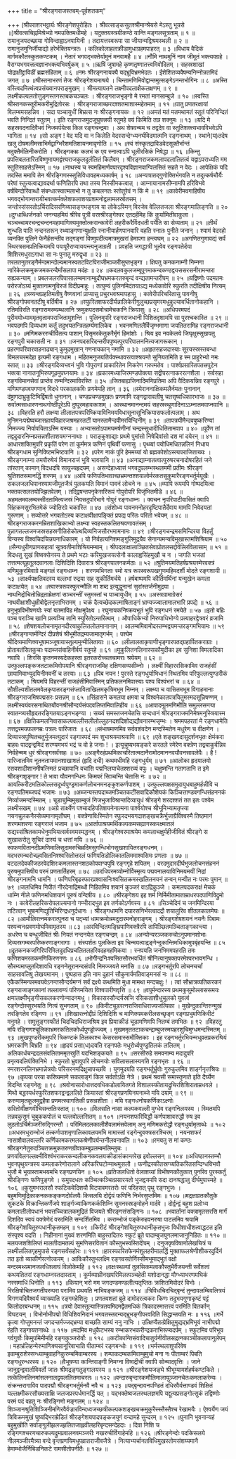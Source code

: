 +++
title = "श्रीरङ्गराजस्तवम्-पूर्वशतकम्"

+++
(श्रीपराशरभट्टार्यः श्रीरङ्गेशपुरोहितः । श्रीवत्साङ्कसुतश्श्रीमान्श्रेयसे मेऽस्तु भूयसे ॥)श्रीवत्सचिह्नमिश्रेभ्यो नमउक्तिमधीमहे । यदुक्तयस्त्रयीकण्ठे यान्ति मङ्गलसूत्रताम् ॥ १ ॥रामानुजपदच्छाया गोविन्दाह्वाऽनपायिनी । तदायत्तस्वरूपा सा जीयान्मद्विश्रमस्थली ॥ २ ॥रामानुजमुनिर्जीयाद्यो हरेर्भक्तियन्त्रतः । कलिकोलाहलक्रीडामुधाग्रहमपाहरत् ॥ ३ ॥विधाय वैदिकं मार्गमकौतस्कुतकण्टकम् । नेतारं भगवद्भक्तेर्यामुनं मनवामहै ॥ ४ ॥नौमि नाथमुनिं नाम जीमूतं भक्त्यवग्रहे । वैराग्यभगवत्तत्वज्ञानभक्त्यभिवर्षुकम् ॥ ५ ॥ऋषिं जुषामहे कृष्णतृष्णातत्त्वमिवोदितम् । सहस्रशाखां योद्राक्षीद्द्राविडीं ब्रह्मसंहिताम् ॥ ६ ॥नमः श्रीरङ्गनायक्यै यद्भ्रूविभ्रमभेदतः । ईशेशितव्यवैषम्यनिम्नोन्नतमिदं जगत् ॥ ७ ॥श्रीस्तनाभरणं तेजः श्रीरङ्गेशयमाश्रये । चिन्तामणिमिवोद्वान्तमुत्सङ्गेऽनन्तभोगिनः ॥ ८ ॥अस्ति वस्त्विदमित्थंत्वप्रसंख्यानपराङ्मुखम् । श्रीमत्यायतने लक्ष्मीपदलाक्षैकलक्षणम् ॥ ९ ॥लक्ष्मीकल्पलतोत्तुङ्गस्तनस्तबकचञ्चलः । श्रीरङ्गराजभृङ्गो मे रमतां मानसाम्बुजे ॥ १० ॥स्वस्ति श्रीस्तनकस्तूरीमकरीमुद्रितोरसः । श्रीरङ्गराजाच्छरदश्शतमाशास्महेतमाम् ॥ ११ ॥पातु प्रणतरक्षायां विलम्बमसहन्निव । सदा पञ्चायुधीं बिभ्रत्स नः श्रीरङ्गनायकः ॥ १२ ॥अमतं मतं मतमथामतं स्तुतं परिनिन्दितं भवति निन्दितं स्तुतम् । इति रङ्गराजमुदजूघुषत्त्रयी स्तुमहे वयं किमिति तन्न शक्नुमः ॥ १३ ॥यदि मे सहस्रवदनादिवैभवं निजमर्पयेत्स किल रङ्गचन्द्रमाः । अथ शेषवन्मम च तद्वदेव वा स्तुतिशक्त्यभावविभवेऽपि भागिता ॥ १४ ॥सो अङ्ग ! वेद यदि वा न किलेति वेदस्सन्देग्ध्यनर्घविदमात्मनि रङ्गनाथम् । स्थाने(य)तदेष खलु दोषमलीमसाभिर्मद्वाग्भिरैशमतिशायनमावृणोति ॥ १५ ॥स्वं संस्कृतद्राविडवेदसूक्तैर्भान्तं मदुक्तैर्मलिनीकरोति । श्रीरङ्गकम्रः कलभं क एव स्नात्वाऽपि धूलीरसिकं निषेद्धा ॥ १६ ॥किन्तु प्रपत्तिबलतारितविष्णुमायमद्वंश्यराजकुलदुर्ललितं किलैवम् । श्रीरङ्गराजकमलापदलालितत्वं यद्वाऽपराध्यति मम स्तुतिसाहसेऽस्मिन् ॥ १७ ॥नाथस्य च स्वमहिमार्णवपारदृश्वविज्ञानवाग्विलसितं सहते न वेदः । आपेक्षिकं यदि तदस्ति ममापि तेन श्रीरङ्गिणस्स्तुतिविधावहमध्यकार्षम् ॥ १८ ॥अन्यत्रातद्गुणोक्तिर्भगवति न तदुत्कर्षचौर्यैः परेषां स्तुत्यत्वाद्यावदर्था फणितिरपि तथा तस्य निस्सीमकत्वात् । आम्नायानामसीम्नामपि हरिविभवे वर्षबिन्दोरिवाब्धौ संबन्धात्स्वात्मलाभो न तु कबलनतः स्तोतुरेवं न किं मे ॥ १९ ॥कावेरीमवगाहिषीय भगवद्भोगान्तरायीभवत्कर्मक्लेशफलाशयप्रशमनोद्वलामलस्रोतसम् । जन्तोस्संसरतोऽर्चिरादिसरणिव्यासङ्गभङ्गाय या लोकेऽस्मिन् विरजेव वेल्लितजला श्रीरङ्गमालिङ्गति ॥ २० ॥दुग्धाब्धिर्जनको जनन्यहमियं श्रीरेव पुत्री वरश्श्रीरङ्गेश्वर एतदर्हमिह किं कुर्यामितीवाकुला । चञ्चच्चामरचन्द्रचन्दनमहामाणिक्यमुक्तोत्करान्कावेरी लहरीकरैर्विदधती पर्येति सा सेव्यताम् ॥ २१ ॥तीर्थं शुन्धति पाति नन्दनतरून् रथ्याङ्गणान्युक्षति स्नानीयार्हणपानवारि वहति स्नातः पुनीते जनान् । श्यामं वेदरहो व्यनक्ति पुलिने फेनैर्हसन्तीव तद्गङ्गां विष्णुपदीत्वमात्रमुखरां हेमापगा हन्त्वघम् ॥ २२ ॥अगणितगुणावद्यं सर्वं स्थिरत्रसमप्रतिक्रियमपि पयःपूरैराप्याययन्त्यनुजाग्रती । प्रवहति जगद्धात्री भूत्वेव रङ्गपतेर्दया शिशिरमधुराऽगाधा सा नः पुनातु मरुद्वृधा ॥ २३ ॥तरलतनुतरङ्गैर्मन्दमान्दोल्यमानस्वतटविटपिराजीमञ्जरीसुप्तभृङ्गा । क्षिपतु कनकनाम्नी निम्नगा नारिकेलक्रमुकजमकरन्दैर्मांसलापा मदंहः ॥ २४ ॥कदलवकुलजम्बूपूगमाकन्दकण्ठद्वयससरसनीरामन्तरा सह्यकन्याम् । प्रबलजलरपिपासालम्बमानाम्बुदौघभ्रमकरतरुबृन्दं वन्द्यतामन्तरीपम् ॥ २५ ॥यद्विष्णोः पदमतमः परोरजोऽग्र्यं मुक्तानामनुविरजं विदीप्रमाहुः । तत्पुण्यं पुलिनमिदंतयाऽद्य मध्येकावेरि स्फुरति तदीक्षिषीय नित्यम् ॥ २६ ॥त्रय्यन्तप्रहतिमतीषु वैष्णवानां प्राप्यासु प्रचुरभवश्रमापहासु । कावेरीपरिचरितासु पावनीषु श्रीरङ्गोपवनतटीषु वर्तिषीय ॥ २७ ॥स्फुरितशफरदीर्यन्नालिकेरीगुलुच्छप्रसृमरमधुकुल्यावर्धितानोकहानि । रतिमविरति रङ्गारामरम्यम्थलानि क्रमुकपदसमोचामेचकानि क्रियासुः ॥ २८ ॥अधिपरमपदं पुरीमयोध्याममृतवृतामपराजितामुशन्ति । पुलिनमुपरि रङ्गराजधानी पिशितदृशामपि सा पुरश्चकास्ति ॥ २९ ॥भवपदमपि दिव्यधाम कर्तुं तदुभयतन्त्रितहर्म्यमालिकेव । भवनमणितलैर्विजृम्भमाणा जयतितरामिह रङ्गराजधानी ॥ ३० ॥मणिमकररुचीर्वितत्य पाशान् विसृमरकेतुकरैर्मृगं हिमांशोः । श्रिय इव नवकेलये जिघृक्षुस्सुखयतु रङ्गपुरी चकासती नः ॥ ३१ ॥जनपदसरिदन्तरीपपुष्यत्पुरपरिपालननित्यजागरूकान् । प्रहरणपरिवारवाहनाढ्यान् कुमुदमुखान् गणनायकान् नमामि ॥ ३२ ॥अहृतसहजदास्याः सूरयस्स्रस्तबन्धा विमलचरमदेहा इत्यमी रङ्गधाम । महितमनुजयतिर्यक्स्थावरत्वाश्श्रयन्ते सुनियतमिति ह स्म प्राहुरेभ्यो नमः स्तात् ॥ ३३ ॥श्रीरङ्गदिव्यभवनं भुवि गोपुराणां प्राकारितेन निकरेण गरुत्मतेव । पार्श्वप्रसारितपतत्त्रपुटेन भक्त्या नानातनूभिरुपगूढमुपघ्नयामः ॥ ३४ ॥प्रकारमध्याजिरमण्डपोक्त्या सद्वीपरत्नाकररत्नशैला । सर्वसहा रङ्गविमानसेवां प्राप्तेव तन्मन्दिरमाविरस्ति ॥ ३५ ॥जितबाह्यजिनादिमणिप्रतिमा अपि वैदिकयन्निव रङ्गपुरे । मणिमण्डपवपगणान् विदधे परकालकविः प्रणमेमहि तान् ॥ ३६ ॥स्मेराननाक्षिकमलैर्नमतः पुनानान् दंष्ट्रागदाभ्रुकुटिभिर्द्विषतो धुनानान् । चण्डप्रचण्डमुखतः प्रणमामि रङ्गद्वारावलीषु चतसृष्वधिकारभाजः ॥ ३७ ॥सर्वात्मसाधारणनाथगोष्ठीपूरेऽपि दुष्पूरमहावकाशम् । आस्थानमानन्दमयं सहस्रस्थूणादिनाऽऽम्नातमवाप्नवानि ॥ ३८ ॥विहरति हरौ लक्ष्म्या लीलातपत्रपरिष्क्रियाविनिमयविधासूनासूनिक्रियासफलोत्पलाम् । अथ मुनिमनःपद्मेष्वब्जासहायविहारजश्रमहरतटीं यामस्तामैन्दवीमरविन्दिनीम् ॥ ३९ ॥तापत्रयीमैन्दवपुष्करिण्यां निमज्ज्य निर्वापयिताऽस्मि यस्याः । अभ्यासतोऽपामघमर्षणीनां चन्द्रस्सुधादीधितितामवाप ॥ ४० ॥पूर्वेण तां तद्वदुदारनिम्नप्रसन्नशीताशयमग्ननाथाः । पराङ्कुशाद्याः प्रथमे पुमांसो निषेदिवांसो दश मां दयेरन् ॥ ४१ ॥आधारशक्तिमुपरि प्रकृतिं परेण तां कूर्ममत्र फणिनं पृथिवीं फणासु । पृथ्व्यां पयोधिमधितन्नलिनं निधाय श्रीरङ्गधाम सुनिविष्टमभिष्टवानि ॥ ३२ ॥परेण नाकं पुरि हेममय्यां यो ब्रह्मकोशोऽस्त्यपराजिताख्यः । श्रीरङ्गनाम्ना तमपौरुषेयं विमानराजं भुवि भावयानि ॥ ४३ ॥अनाद्याम्नातत्वात्पुरुषरचनादोषरहितं जने तांस्तान् कामान् विदधदपि सायुज्यहृदयम् । असन्देहाध्यासं भगवदुपलम्भस्थलममी प्रतीमः श्रीरङ्गं श्रुतिशतसमानर्द्धि शरणम् ॥ ४४ ॥अपि फणिपतिभावाच्छभ्रमन्तश्शयालोर्मरकतसुकुमारैरङ्गभर्तुर्मयूखैः । सकलजलधिपानश्यामजीमूतजैत्रं पुलकयति विमानं पावनं लोचने नः ॥ ४५ ॥व्यापि रूपमपि गोष्पदयित्वा भक्तवत्सलतयोज्झितवेलम् । तद्द्विषन्तपनृकेसरिरूपं गोपुरोपरि विजृंभितमीडे ॥ ४६ ॥अहमलमवलम्बस्सीदतामित्यजस्रं निवसदुपरिभागे गोपुरं रङ्गधाम्नः । क्वचन नृपरिपाटीवासितं क्वापि सिंहक्रमसुरभितमेकं ज्योतिरग्रे चकास्ति ॥ ४७ ॥संशोध्य पावनमनोहरदृष्टिपातैर्देवाय मामपि निवेदयतां गुरूणाम् । सव्योत्तरे भगवतोऽस्य कटाक्षवीक्षापङ्क्तिं प्रपद्य परितः परितो भवेयम् ॥ ४८ ॥श्रीरङ्गराजकरनम्रितशाखिकाभ्यो लक्ष्म्या स्वहस्तकलितश्रवणावतंसम् । पुन्नागतल्लजमजस्रसहस्रगीतिसेकोत्थदिव्यनिजसौरभमामनामः ॥ ४९ ॥श्रीरङ्गचन्द्रमसमिन्दिरया विहर्तुं विन्यस्य विश्वचिदचिन्नयनाधिकारम् । यो निर्वहत्यनिशमङ्गुलिमुद्रयैव सेनान्यमन्यविमुखास्तमशिश्रियाम ॥ ५० ॥सैन्यधुरीणप्राणसहायां सूत्रवतीमाशिश्रियमम्बाम् । श्रीपदलाक्षालाञ्छितसेवाप्रोतलसद्दोर्वल्लिविलासाम् ॥ ५१ ॥विदधतु सुखं विष्वक्सेनस्य ते प्रथमे भटाः करिमुखजयत्सेनौ कालाह्वसिंहमुखौ च न । जगति भजतां तत्तत्मत्यूहतूलदवानलाः दिशिदिशि दिवारात्र श्रीरङ्गपालनकर्मठाः ॥ ५२ ॥श्रुतिमयमतिहर्षप्रश्रयस्मेरवक्त्रं मणिमुकुरमिवाग्रे मङ्गलं रङ्गधाम्नः । शरणमभिगताः स्मो यत्र रूपस्वरूपखगुणमहिमदर्शी मोदते रङ्गशायी ॥ ५३ ॥तार्क्ष्यपक्षतिवदस्य वल्लभां रुद्रया सह सुकीर्तिमर्चये । हर्षबाष्पमपि कीर्तिमर्थिनां यन्मुखेन कमला कटाक्षयेत् ॥ ५४ ॥स्वास्त्ररूपस्फुरन्मौलि मा शब्द इत्युद्धुनानां सुरांस्तर्जनीमुद्रया । नाथनिद्रोचितोन्निद्रताम्रेक्षणां सञ्चरन्तीं स्तुमस्तां च पञ्चायुधीम् ॥ ५५ ॥अस्त्रग्रामाग्रेसरं नाथवीक्षाशीधुक्षीबोद्वेलनृत्ताभिरामम् । चक्रं दैत्यच्छेदकल्माषिताङ्गं भ्राम्यज्ज्वालामालभारि प्रपद्ये ॥ ५६ ॥हनुभूषविभीषणयोः स्यां यतमाविह मोक्षमुपेक्ष्य । रघुनायकनिष्क्रयभूतं भुवि रङ्गधनं रमयेते ॥ ५७ ॥इतो बहिः पञ्च पराञ्चि खानि प्रत्यञ्चि तानि स्युरितोऽन्तरित्थम् । औपाधिकेभ्यो निरुपाधिभोग्ये प्रत्याहरद्वेत्रवरं व्रजामि ॥ ५८ ॥शेषशयलोचनामृतनदीरयाकुलितलोलमानानाम् । आलम्बमिवामोदस्तम्भद्वयमन्तरङ्गमभियामः ॥ ५९ ॥श्रीरङ्गान्तर्मन्दिरं दीप्रशेषं श्रीभूमीतद्रम्यजामातृगर्भम् । पश्येम श्रीदिव्यमाणिक्यभूषामञ्जूषायास्तुल्यमुन्मीलितायाः ॥ ६० ॥लीलालताकृपाणीभृङ्गारपतद्ग्रहार्पितकराग्राः । प्रोतावतंसितकुचाः पदाब्जसंवाहिनीर्वयं स्तुमहे ॥ ६१ ॥मुकुलितनलिनास्सकौमुदीका इव सुनिशा विमलादिका नवापि । शिरसि कृतनमस्यदेकहस्ता इतरकरोच्चलचामराः श्रयेयम् ॥ ६२ ॥उत्फुल्लपङ्कजतटाकमिवोपयानि श्रीरङ्गराजमिह दक्षिणसव्यसीम्नोः । लक्ष्मीं विहाररसिकामिव राजहंसीं छायामिवाभ्युदयिनीमवनीं च तस्याः ॥ ६३ ॥पिब नयन ! पुरस्ते रङ्गधुर्याभिधानं स्थितमिव परिफुल्लत्पुण्डरीकं तटाकम् । श्रियमपि विहरन्तीं राजहंसीमिवास्मिन् प्रतिफलनमिवास्याः पश्य विश्वंभरां च ॥ ६४ ॥सौशील्यशीतलमवेलकृपातरङ्गसंप्लाविताखिलमकृत्रिमभूम निम्नम् । लक्ष्म्या च वासितमभूम विगाहमानाः श्रीरङ्गराजमिषपद्मसरः प्रसन्नम् ॥ ६५ ॥सिंहासने कमलया क्षमया च विश्वमेकातपत्रयितुमस्मदसून्निषण्णम् । लक्ष्मीस्वयंवरसनाथितयौवनश्रीसौन्दर्यसंपदवलिप्तमिवालिहीय ॥ ६६ ॥आपादमूलमणिमौलि समुल्लसन्त्या स्वातन्त्र्यसौहृदतरङ्गितयाऽङ्गभङ्ग्या । सख्यं समस्तजनचेतसि सन्दधानं श्रीरङ्गराजमनिमेषमनुस्त्रियास्म ॥ ६७ ॥क्षितिकमलनिवासाकल्पवल्लीसलीलोल्लुठनदशदिशोद्यद्यौवनारम्भजृम्भः । श्रममपहरतां मे रङ्गधामेति तत्तद्वरमयफलनम्रः पत्रलः पारिजातः ॥ ६८ ॥संभाषमाणमिव सर्ववशंवदेन मन्दस्मितेन मधुरेण च वीक्षणेन । दिव्यास्त्रपुष्पितचतुर्भुजमत्युदारं रङ्गास्पदं मम शुभाश्रयमाश्रयाणि ॥ ६९ ॥एते शङ्खगदासुदर्शनभृतः क्षेमंकरा बाहवः पादद्वन्द्वमिदं शरण्यमभयं भद्रं च वो हे जनाः ! । इत्यूचुष्यभयङ्करे करतले स्मेरेण वक्त्रेण तद्व्याकुर्वन्निव निर्वहेन्मम धुरं श्रीरङ्गसर्वंसहः ॥ ७० ॥अङ्गैरहंप्रथमिकाचरितात्मदानैरामोदमाननवयौवनसावलेपैः । है ! पारिजातमिव नूतनतायमानशाखाशतं (हृदि दधी) कथमधीमहि रङ्गधुर्यम् ॥ ७१ ॥आलोका हृदयालवो रसवशादीशानमीषत्स्मितं प्रच्छायानि वचांसि पद्मनिलयाचेतश्शरव्यं वपुः । चक्षुष्मन्ति गतागतानि त इमे श्रीरङ्गशृङ्गार ! ते भावा यौवनगन्धिनः किमपरं सिञ्चन्ति चेतासि नः ॥ ७२ ॥आयत्किरीटमलिकोल्लसदूर्ध्वपुण्ड्रमाकर्णलोचनमनङ्कुशकर्णपाशम् । उत्फुल्लवक्षसमुदायुधबाहुमर्हन्नीवि च रङ्गपतिमब्जपदं भजामः ॥ ७३ ॥अब्जन्यस्तपदाब्जमञ्चितकटींसवादिकौशेयकं किञ्चित्ताण्डवगन्धिसंहननकं निर्व्याजमन्दस्मितम् । चूडाचुम्बिमुखाम्बुजं निजभुजाविश्रान्तदिव्यायुधं श्रीरङ्गे शरदश्शतं तत इतः पश्येम लक्ष्मीसखम् ॥ ७४ ॥अग्रे तार्क्ष्येण पश्चादहिपतिशयनेनात्मना पार्श्वयोश्च श्रीभूमिभ्यामतृप्त्या नयनचुलकनैस्सेव्यमानामृतौघम् । वक्त्रेणाविःस्मितेन स्फुरदभयगदाशङ्खचक्रैर्भुजाग्रैर्विश्वस्मै तिष्ठमानं शरणमशरणा रङ्गराजं भजाम ॥ ७५ ॥आर्तापाश्रयमर्थिकल्पकमसह्यागस्करक्ष्मातलं सद्यस्संश्रितकामधेनुमभियत्सर्वस्वमस्मद्धनम् । श्रीरङ्गेश्वरमाश्रयेम कमलाचक्षुर्महीजीवितं श्रीरङ्गे स सुखाकरोतु सुचिरं दास्यं च धत्तां मयि ॥ ७६ ॥स्वफणवितानदीप्रमणिमालिसुदामरुचिम्रदिमसुगन्धिभोगसुखशायितरङ्गधनम् । मदभरमन्थरोच्छ्वसितनिश्श्वसितोत्तरलं फणिपतिडोलिकातलिममाश्वसिमः प्रणताः ॥ ७७ ॥वटदलदेवकीजठरवेदशिरःकमलास्तनशठकोपवाग्वपुषि रङ्गगृहे शयितम् । वरदमुदारदीर्घभुजलोचनसंहननं पुरुषमुपासिषीय परमं प्रणतार्तिहरम् ॥ ७८ ॥उदधिपरमव्योम्नोर्विस्मृत्य पद्मवनालयाविनिमयमयीं निद्रां श्रीरङ्गनामनि धामनि । फणिपरिबृढस्फारप्रश्वासनिःश्वसितक्रमस्खलितनयनं तन्वन् मन्वीत नः परमः पुमान् ॥ ७९ ॥जलधिमिव निपीतं नीरदेनाद्रिमब्धौ निहितमिव शयानं कुञ्जरं वाऽद्रिकुञ्जे । कमलपदकराक्षं मेचकं धाम्नि नीले फणिनमधिशयानं पूरुषं वन्दिषीय ॥ ८० ॥श्रीरङ्गेशय इह शर्म निर्मिमीतामाताम्राधरपदपाणिविद्रुमो नः । कावेरीलहरिकरोपलाल्यमानो गम्भीराद्भुत इव तर्णकोऽर्णवस्य ॥ ८१ ॥सिञ्चेदिमं च जनमिन्दिरया तटित्वान् भूषामणिद्युतिभिरिन्द्रधनुर्दधानः । श्रीरङ्गधामनि दयारसनिर्भरत्वादद्रौ शयालुरिव शीतलकालमेघः ॥ ८२ ॥आमौलिरत्नमकरात्पुनरा च पद्भ्यां धामक्रमोन्नमदुदारमनोहराङ्गम् । श्रीरङ्गशेषशयनं नयनैः पिबामः पश्यन्मनःप्रवणमोघमिवामृतस्य ॥ ८३ ॥अरविन्दितमङ्घ्रिपाणिवक्त्रैरपि तापिञ्छितमञ्चिताङ्गकान्त्या । अधरेण च बन्धुजीवितं श्रीः नियतं नन्दनयेत रङ्गचन्द्रम् ॥ ८४ ॥अन्योन्यरञ्जकरुचोऽनुपमानशोभाः दिव्यस्रगम्बरपरिष्करणाङ्गरागाः । संस्पर्शतः पुलकिता इव चिन्मयत्वाद्रङ्गेन्दुकान्तिमधिकामुपबृंहयन्ति ॥ ८५ ॥द्रुतकनकजगिरिपरिमिलदुदधिप्रचलितलहरिवदहमहमिकया । स्नपयति जनभिममपहरति तमः फणिशयमरतकमणिकिरणगणः ॥ ८६ ॥भोगीन्द्रनिःश्वसितसौरभवर्धितं श्रीनित्यानुषक्तपरमेश्वरभावगन्धि । सौरम्यमाप्लुतदिशावधि रङ्गनेतुरानन्दसंपदि निमज्जयते मनांसि ॥ ८७ ॥रङ्गभर्तुरपि लोचनचर्चां साहसावलिषु लेखयमानम् । पुष्पहास इति नाम दुहानं सौकुमार्यमतिवाङ्मनसं नः ॥ ८८ ॥एकैकस्मिन्परमवयवेऽनन्तसौन्दर्यमग्नं सर्वं द्रक्ष्ये कथमिति मुधा मामथा मन्दचक्षुः ! । त्वां सौभ्रात्रव्यतिकरकरं रङ्गराजाङ्गकानां तल्लावण्यं परिणमयिता विश्वपारीणवृत्ति ॥ ८९ ॥वपुर्मन्दारस्य प्रथमकुसुमोल्लाससमयः क्षमालक्ष्मीभृङ्गीसकलकरणोन्मादनमधु । विकासस्सौन्दर्यस्रजि रसिकताशीधुचुलको युवत्वं रङ्गेन्दोस्सुरभयति नित्यं सुभगताम् ॥ ९० ॥किरीटचूडरत्नराजिराधिराज्यजल्पिका । मुखेन्दुकान्तिरुन्मुखं तरङ्गितेव रङ्गिणः ॥ ९१ ॥शिखारत्नोद्दीप्रं दिशिदिशि च माणिक्यमकरीलसच्छृङ्ग रङ्गप्रभुमणिकिरीटं मनुमहे । समुत्तुङ्गस्फीतं चिदचिदधिराजश्रिय इव प्रियाक्रीडं चूडामणिमपि नितम्बं तमभितः ॥ ९२ ॥विहरतु मयि रङ्गिणश्चूलिकाभ्रमरकतिलकोर्ध्वपुण्ड्रोज्ज्वम् । मुखममृततटाकचन्द्राम्बुजस्मयहरशुचिमुग्धमन्दस्मितम् ॥ ९३ ॥मुखपुण्डरीकमुपरि त्रिकण्टकं तिलकाश्च केसरसमास्समौक्तिकाः । इह रङ्गभर्तुरभियन्मधुव्रतप्रकरश्रियं भ्रमरकाणि बिभ्रति ॥ ९४ ॥हृदयं प्रसा(ध)दयति रङ्गपतेः मधुरोर्ध्वपुण्ड्रतिलकं ललितम् । अलिकार्धचन्द्रदलसंवलिताममृतस्रुतिं यदभिशङ्कयते ॥ ९५ ॥सरसीरुहे समवनाम्य मदादुपरि प्रनृत्यदलिपंक्तिनिभे । स्फुरतो भ्रुवावुपरि लोचनयोः सविलासलास्यगति रङ्गभृतः ॥ ९६ ॥स्मरशरनलिनभ्रमान्नेत्रयोः परिसरनमदिक्षुचापच्छवि । युगमुदयति रङ्गभर्तुर्भ्रुवोः गुरुकुलमिव शार्ङ्गनृत्तश्रियः ॥ ९७ ॥कृपया परया करिष्यमाणे सकलाङ्गं किल सर्वतोऽक्षि नेत्रे । प्रथमं श्रवसी समास्तृणाते इति दैर्घ्येण विदन्ति रङ्गनेतुः ॥ ९८ ॥श्रवोनासारोधात्तदवधिकडोलायितगते विशालस्फीतायद्रुचिरशिशिराताम्रधवले । मिथो बद्धस्पर्धस्फुरितशफरद्वन्द्वललिते क्रियास्तां श्रीरङ्गप्रणयिनयनाब्जे मयि दयाम् ॥ ९९ ॥करुणामृतकूलमुद्वहैषा प्रणमत्स्वागतिकी प्रसन्नशीता । मयि रङ्गधनोपकर्णिकाऽक्ष्णोः सरितोर्वीक्षणवीचिसन्ततिःस्तात् ॥ १०० ॥विलसति नासा कल्पकवल्ली मुग्धेव रङ्गनिलयस्य । स्मितमपि तन्नवकुसुमं चुबुककपोलं च पल्लवोल्लसितम् ॥ १०१ ॥नयनशफरिविद्धौ कर्णपाशावरुद्धौ रुष इव लुठतोऽर्चिर्मञ्जरीरुद्गिरन्तौ । परिमिलदलकालीशैवलामंसवेलाम् अनु मणिमकरोद्धौ रङ्गधुर्यामृताब्धेः ॥ १०२ ॥अधरमधुराम्भोजं तत्कर्णपाशमृणालिकावलयमभि मामास्तां रङ्गेन्दुवक्त्रसरश्चिरम् । नयनशफरं नासाशैवालवल्लरि कर्णिकामकरमलकश्रेणीपर्यन्तनीलवनावलि ॥ १०३ ॥रमयतु स मां कण्ठः श्रीरङ्गनेतुरुदञ्चितक्रमुकतरुणग्रीवाकम्बुप्रलम्बमलिम्लुचः । प्रणयविलगल्लक्ष्मीविश्वंभराकरकन्दलीकनकवलयक्रीडासंक्रान्तरेख इवोल्लसन् ॥ १०४ ॥अधिष्ठानस्तम्भौ भुवनपृथुयन्त्रस्य कमलाकरेणोरालाने अरिकरिघटोन्माथमुसलौ । फणीद्रस्फीतस्रग्व्यतिकरितसन्दिग्धविभवौ भुजौ मे भूयास्तामभयमभि रङ्गप्रणयिन ॥ १०५ ॥प्रतिजलधितो वेलाशय्यां विभीषणकौतुकात् पुनरिव पुरस्कर्तुं श्रीरङ्गिणः फणिपुङ्गवे । समुपदधतः कञ्चित्कञ्चित्प्रसारयतो भुजद्वयमपि सदा दानश्रद्धालु दीर्घमुपास्महे ॥ १०६ ॥कुसुमभरालसौ स्फटिकवेदिशयौ विटपावमरतरोः परं परिहसत् पृथु रङ्गभुजः । बहुमणिमुद्रिकाकनककङ्कणदोर्वलयैः किसलयि दोर्द्वयं फणिनि निर्भरसुप्तमिमः ॥ १०७ ॥मद्रक्षाव्रतकौतुके सुकटके विक्रान्तिकर्णेजपे शार्ङ्गज्याकिणकर्कशिम्नि सुमनस्स्रङ्मोहने मार्दवे । दोर्द्वन्द्वं बहुश प्रलोभ्य कमलालीलोपधानं भवत्तच्चित्रालकमुद्रितं विजयते श्रीरङ्गसंसङ्गिनः ॥ १०८ ॥भवार्तानां वक्त्रामृतसरसि मार्गं दिशदिव स्वयं वक्त्रेणेदं वरदमिति सन्दर्शितमिव । कराम्भोजं पङ्केरुहवनरुषा पाटलमिव श्रयामि श्रीरङ्गेशयितुरुपधानीकृतमहम् ॥ १०९ ॥किरीटं श्रीरङ्गेशयितुरुपधानीकृतभुजः विधीशाधीशत्वाद्धटत इति संस्पृश्य वदति । निहीनानां मुख्यं शरणमिति बाहुस्तदितरः स्फुटं ब्रूते पादाम्बुजयुगलमाजानुनिहितः ॥ ११० ॥मलयजशशिलिप्तं मालतीदामतल्पं सुमणिसरवितानं कौस्तुभस्वस्तिदीपम् । दनुजवृषविषाणोलेखचित्रं च लक्ष्मीललितगृहमुपासे रङ्गसर्वंसहोरः ॥ १११ ॥हारस्फारितफेनमंशुलहरीमालर्द्धि मुक्ताफलश्रेणीशीकरदुर्दिनं तत इतो व्याकीर्णरत्नोत्करम् । आविःकौस्तुभलक्ष्मि रङ्गवसतेर्निस्सीमभूमाद्भुतं वक्षो मन्दरमथ्यमानजलधिश्लाघं विलोकेमहि ॥ ११२ ॥वक्षःस्थल्यां तुलसिकमलाकौस्तुभैर्वैजयन्ती सर्वेशत्वं कथयतितरां रङ्गधाम्नस्तदास्ताम् । कूर्मव्याघ्रीनखपरिमिलत्पञ्चहेती यशोदानद्धा मौग्ध्याभरणमघिकं नस्समाधिं धिनोति ॥ ११३ ॥कियान् भरो मम जगदण्डमण्डलीत्यतृप्तितः क्रशितमिवोदरं विभोः । रिरक्षिषोचितजगतीपरम्परा परामिव प्रथयति नाभिपङ्कजम् ॥ ११४ ॥त्रिविधचिदचिद्बृन्दं तुन्दावलम्बिवलित्रयं विगणयदिवैश्वर्यं व्याख्याति रङ्गमहेशितुः । प्रणतवशतां ब्रूते दामोदरत्वकरः किणः तदुभयगुणाकृष्टं पट्टं किलोदरबन्धनम् ॥ ११५ ॥त्रयो देवास्तुल्यास्त्रितयमिदमद्वैतमधिकं त्रिकादस्मात्तत्त्वं परमिति वितर्कान् विघटयन् । विभोर्नाभीपद्मो विधिशिवनिदानं भगवतस्तदन्यद्भ्रूभङ्गीपरवदिति सिद्धान्तयति नः ॥ ११६ ॥गर्भे कृत्वा गोप्तुमनन्तं जगदन्तर्मज्जद्भ्रम्या वाच्छति साम्यं ननु नाभिः । उत्क्षिप्यैतत्प्रेक्षितुमुद्यद्भ्रमिभूयं नाभीपद्मो रंहति रङ्गायतनाब्धेः ॥ ११७ ॥मदमिव मधुकैटभस्य रम्भाकरभकरीन्द्रकराभिरूप्यदर्पम् । स्फुटमिव परिभूय गर्वगुर्वोः किमुपमिमीमहि रङ्गकुञ्जरोर्वोः ॥ ११८ ॥कटीकान्तिसंवादिचातुर्यनीवीलसद्रत्नकाञ्चीकलापानुलेपम् । महाभ्रंलिहन्मेरुमाणिक्यसानूरिवाभाति पीताम्बरं रङ्गबन्धोः ॥ ११९ ॥भर्मस्थलाशुपरिवेष इवाम्बुराशेस्सन्ध्याम्बुवाहनिकुरुम्बमिवाम्बरस्य । शम्पाकदम्बकमिवाम्बुमुचो मना नः पीताम्बरं पिबति रङ्गधुरन्धरस्य ॥ १२० ॥वैभूषण्या कान्तिराङ्गी निमग्ना विष्वद्रीची क्वापि सोन्मादवृत्तिः । जाने जानुद्वन्द्ववार्ताविवर्तो जातः श्रीमद्रङ्गतुङ्गालयस्य ॥ १२१ ॥श्रीरङ्गेशयजङ्घे श्रीभूम्यामर्शहर्षकण्टकिते । तत्केलिनलिनमांसलनालद्वयललितमाचरतः ॥ १२२ ॥वन्दारुबृन्दारकमौलिमालायुञ्जानचेतःकमलाकरेम्यः । संक्रन्तरागाविव पादपद्मौ श्रीरङ्गभर्तुर्मनवै नवै च ॥ १२३ ॥यद्बृन्दावनपण्डितं दधिरवैर्यत्ताण्डवं शिक्षितं यल्लक्ष्मीकरसौख्यसाक्षि जलजप्रस्पर्धमानर्द्धि यत् । यद्भक्तेष्वजलस्थलज्ञमपि यद्दूत्यप्रसङ्गोत्सुकं तद्विष्णोः परमं पदं वहतु नः श्रीरङ्गिणो मङ्गलम् ॥ १२४ ॥शिञ्जानश्रुतिशिञ्जिनीमणिरवैर्वज्रारविन्दध्वजच्छत्रीकल्पकशङ्खचक्रमुकुरैस्स्तैस्तैश्च रेखामयैः । ऐश्वर्येण जयं त्रिविक्रममुखं घुष्यद्भिराम्रेडितं श्रीरङ्गेशयपादपङ्कजयुगं वन्दामहे सुन्दरम् ॥ १२५ ॥पुनानि भुवनान्यहं बहुमुखीति सर्वाङ्गुलीझलज्झलितजाह्नवीलहरिबृन्दसन्देहदाः । दिवा निशि च रङ्गिणश्चरणचारुकल्पद्रुमप्रवालनवमञ्जरीः नखरुचीर्विगाहेमहि ॥ १२६ ॥श्रीरङ्गेन्दोः पदकिसलये नीलमञ्जीरमैत्र्या वन्दे वृन्तप्रणयिमधुपव्रातराजीवजैत्रे । नित्याभ्यर्चानतविधिमुखस्तोमसंशय्यमानै हेमाम्भोजैर्निबिडनिकटे रामसीतोपनीतैः ॥ १२७ ॥